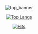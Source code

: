 <div align="center">
<img src="https://camo.githubusercontent.com/0c391b5545096b63cac7def5d0f2eb5c4c43260323d456c2689cc841d2bbdf09/68747470733a2f2f63617073756c652d72656e6465722e76657263656c2e6170702f6170693f747970653d776176696e67266865696768743d32303026746578743d576176696e672126666f6e74416c69676e3d383026666f6e74416c69676e593d343026636f6c6f723d6772616469656e74" alt="top_banner" data-canonical-src="https://capsule-render.vercel.app/api?type=waving&amp;height=200&amp;text=Hello☁️!&amp;fontAlign=80&amp;fontAlignY=40&amp;color=0:ccFF00,100:ee2da8" style="max-width: 100%;">
  
[![Top Langs](https://github-readme-stats.vercel.app/api/top-langs/?username=ye-yo&layout=compact)](https://github.com/anuraghazra/github-readme-stats)
  
  [![Hits](https://hits.seeyoufarm.com/api/count/incr/badge.svg?url=https%3A%2F%2Fgithub.com%2Fgjbae1212%2Fhit-counter&count_bg=%2394ABED&title_bg=%23D5D3D7&icon=&icon_color=%23E7E7E7&title=hits&edge_flat=false)](https://hits.seeyoufarm.com)
</div>

